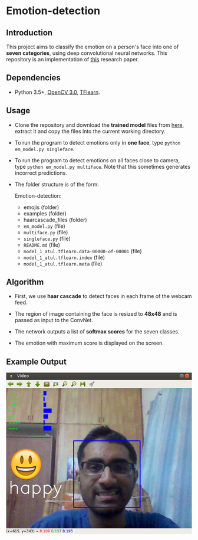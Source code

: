 # Emotion-detection

## Introduction

This project aims to classify the emotion on a person's face into one of **seven categories**, using deep convolutional neural networks. This repository is an implementation of [this](https://github.com/atulapra/Emotion-detection/blob/master/ResearchPaper.pdf) research paper.

## Dependencies

* Python 3.5+, [OpenCV 3.0](http://opencv.org/opencv-3-0.html), [TFlearn](http://tflearn.org/).

## Usage

* Clone the repository and download the **trained model** files from [here](https://drive.google.com/file/d/1rdgSdMcXIvfoPmf702UCtH6RNcvkKFu7/view?usp=sharing), extract it and copy the files into the current working directory.

* To run the program to detect emotions only in **one face**, type `python em_model.py singleface`.

* To run the program to detect emotions on all faces close to camera, type `python em_model.py multiface`. Note that this sometimes generates incorrect predictions.

* The folder structure is of the form:

  Emotion-detection:
  * emojis (folder)
  * examples (folder)
  * haarcascade_files (folder)
  * `em_model.py` (file)
  * `multiface.py` (file)
  * `singleface.py` (file)
  * `README.md` (file)
  * `model_1_atul.tflearn.data-00000-of-00001` (file)
  * `model_1_atul.tflearn.index` (file)
  * `model_1_atul.tflearn.meta` (file)

## Algorithm

* First, we use **haar cascade** to detect faces in each frame of the webcam feed.

* The region of image containing the face is resized to **48x48** and is passed as input to the ConvNet.

* The network outputs a list of **softmax scores** for the seven classes.

* The emotion with maximum score is displayed on the screen.

## Example Output

![Happy](examples/happy.png)
